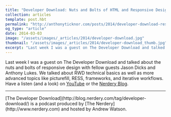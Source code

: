 ```yaml
---
title: "Developer Download: Nuts and Bolts of HTML and Responsive Design"
collection: articles
template: post.hbt
permalink: "http://anthonyticknor.com/posts/2014/developer-download-responsive-web-design/"
og_type: "article"
date: 2014-03-03
image: "/assets/images/_articles/2014/developer-download.jpg"
thumbnail: "/assets/images/_articles/2014/developer-download_thumb.jpg"
excerpt: "Last week I was a guest on The Developer Download and talked about the nuts and bolts of responsive design with fellow guests Jason Dicks and Anthony Lukes."
---
```

Last week I was a guest on The Developer Download and talked about the nuts and bolts of responsive design with fellow guests Jason Dicks and Anthony Lukes. We talked about RWD technical basics as well as more advanced topics like picturefill, RESS, frameworks, and iterative workflows. Have a listen (and a look) on [YouTube](https://www.youtube.com/watch?v=i1KLCBlj3n0) or the [Nerdery Blog](http://blog.nerdery.com/2014/01/nerdcast-78-developer-download-nuts-bolts-html-responsive-design/).

----

<div class="attribution">
[The Developer Download](http://blog.nerdery.com/tag/developer-download/) is a podcast produced by [The Nerdery](http://www.nerdery.com) and hosted by Andrew Watson. 
</div>